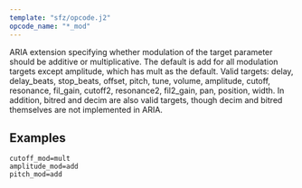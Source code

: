 ```yaml
---
template: "sfz/opcode.j2"
opcode_name: "*_mod"
---
```

ARIA extension specifying whether modulation of the target parameter
should be additive or multiplicative. The default is add for all
modulation targets except amplitude, which has mult as the default.
Valid targets: delay, delay_beats, stop_beats, offset, pitch, tune,
volume, amplitude, cutoff, resonance, fil_gain, cutoff2, resonance2,
fil2_gain, pan, position, width. In addition, bitred and decim are
also valid targets, though decim and bitred themselves are not
implemented in ARIA.

## Examples

```sfz
cutoff_mod=mult
amplitude_mod=add
pitch_mod=add
```
